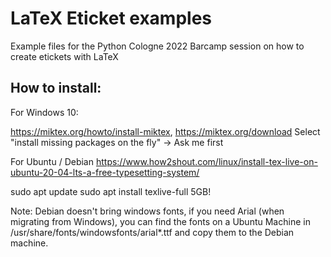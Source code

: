 # LaTeX Eticket examples 

Example files for the Python Cologne 2022 Barcamp session on how to create etickets 
with LaTeX

How to install:
--------------

For Windows 10:

https://miktex.org/howto/install-miktex, https://miktex.org/download
Select "install missing packages on the fly" -> Ask me first

For Ubuntu / Debian
https://www.how2shout.com/linux/install-tex-live-on-ubuntu-20-04-lts-a-free-typesetting-system/

sudo apt update
sudo apt install texlive-full 5GB!

Note: Debian doesn't bring windows fonts, if you need Arial (when migrating from Windows),
you can find the fonts on a Ubuntu Machine in /usr/share/fonts/windowsfonts/arial*.ttf and copy
them to the Debian machine.

